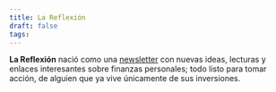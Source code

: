 ```yaml
---
title: La Reflexión
draft: false
tags:
---
```

 
**La Reflexión** nació como una [newsletter](https://danielbarcelona.substack.com/) con nuevas ideas, lecturas y enlaces interesantes sobre finanzas personales; todo listo para tomar acción, de alguien que ya vive únicamente de sus inversiones.